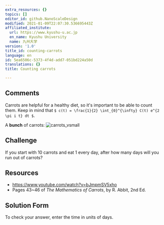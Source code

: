 ```yaml
---
extra_resources: {}
topics: []
editor_id: github.NanoScaleDesign
modified: 2021-01-09T22:07:30.536695443Z
affiliated_institute:
  url: https://www.kyushu-u.ac.jp
  en_name: Kyushu University
  name: 九州大学
version: '1.0'
title_id: counting-carrots
language: en
id: 5ea6506c-5373-4f4d-add7-051bd224a50d
translations: {}
title: Counting carrots

---
```


## Comments

Carrots are helpful for a healthy diet, so it's important to be able to count them. Keep in mind that `$ c(t) = \frac{1}{2} \int_{0}^{\infty} C(t) e^{2 \pi i t} dt $`.

A **bunch** of carrots: ![carrots_vsmall](/api/v0/teachers/github.NanoScaleDesign/resources/public/5aa8e7ea-b75d-4a14-bb9a-ce26bf6c4e3e.jpeg)

## Challenge

If you start with 10 carrots and eat 1 every day, after how many days will you run out of carrots?

## Resources
- https://www.youtube.com/watch?v=bJmpmSV5xho
- Pages 43~46 of *The Mathematics of Carrots*, by R. Abbit, 2nd Ed.


## Solution Form

To check your answer, enter the time in units of days.